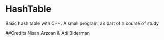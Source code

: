 # HashTable
Basic hash table with C++. 
A small program, as part of a course of study

##Credits
Nisan Arzoan & Adi Biderman
